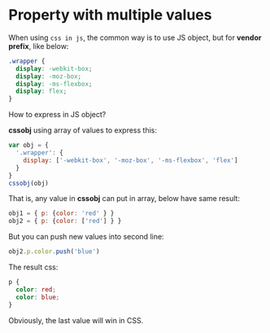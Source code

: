 # Property with multiple values

When using `css in js`, the common way is to use JS object, but for **vendor prefix**, like below:

```css
.wrapper {
  display: -webkit-box;
  display: -moz-box;
  display: -ms-flexbox;
  display: flex;
}
```

How to express in JS object?

**cssobj** using array of values to express this:

```javascript
var obj = {
  '.wrapper': {
    display: ['-webkit-box', '-moz-box', '-ms-flexbox', 'flex']
  }
}
cssobj(obj)
```

That is, any value in **cssobj** can put in array, below have same result:

```javascript
obj1 = { p: {color: 'red' } }
obj2 = { p: {color: ['red'] } }
```

But you can push new values into second line:
```javascript
obj2.p.color.push('blue')
```

The result css:
```css
p {
  color: red;
  color: blue;
}
```

Obviously, the last value will win in CSS.


